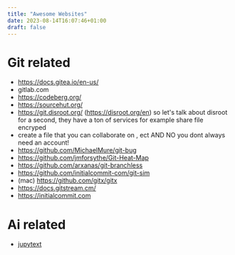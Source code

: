 ```yaml
---
title: "Awesome Websites"
date: 2023-08-14T16:07:46+01:00
draft: false
---
```


# Git related

- https://docs.gitea.io/en-us/
- gitlab.com
- https://codeberg.org/
- https://sourcehut.org/
- https://git.disroot.org/ (https://disroot.org/en) so let's talk about disroot for a second, they have a ton of services for example share file encryped
- create a file that you can collaborate on , ect AND NO you dont always need an account!
- https://github.com/MichaelMure/git-bug
- https://github.com/jmforsythe/Git-Heat-Map
- https://github.com/arxanas/git-branchless
- https://github.com/initialcommit-com/git-sim
- (mac) https://github.com/gitx/gitx
- https://docs.gitstream.cm/
- https://initialcommit.com

# Ai related

- [jupytext](https://jupytext.readthedocs.io/en/latest/)

